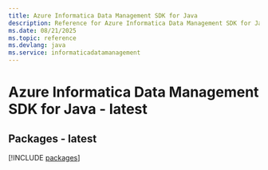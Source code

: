 ```yaml
---
title: Azure Informatica Data Management SDK for Java
description: Reference for Azure Informatica Data Management SDK for Java
ms.date: 08/21/2025
ms.topic: reference
ms.devlang: java
ms.service: informaticadatamanagement
---
```

# Azure Informatica Data Management SDK for Java - latest
## Packages - latest
[!INCLUDE [packages](informatica-data-management-index.md)]